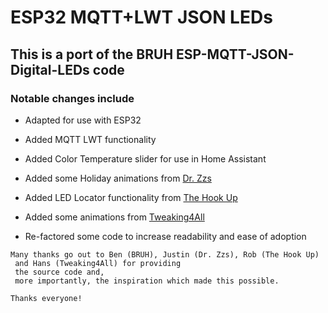 # ESP32 MQTT+LWT JSON LEDs

## This is a port of the BRUH ESP-MQTT-JSON-Digital-LEDs code

### Notable changes include

* Adapted for use with ESP32

* Added MQTT LWT functionality

* Added Color Temperature slider for use in Home Assistant

* Added some Holiday animations from [Dr. Zzs](https://github.com/Snipercaine/Holiday-LED-files)

* Added LED Locator functionality from [The Hook Up](https://github.com/thehookup/Holiday_LEDS)

* Added some animations from [Tweaking4All](https://www.tweaking4all.com/hardware/arduino/adruino-led-strip-effects/)

* Re-factored some code to increase readability and ease of adoption

```text
Many thanks go out to Ben (BRUH), Justin (Dr. Zzs), Rob (The Hook Up) 
 and Hans (Tweaking4All) for providing 
 the source code and, 
 more importantly, the inspiration which made this possible.

Thanks everyone!
```
